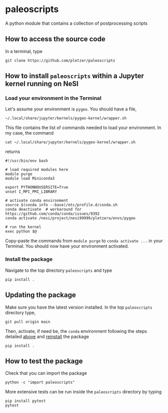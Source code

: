 # paleoscripts

A python module that contains a collection of postprocessing scripts

## How to access the source code

In a terminal, type
```
git clone https://github.com/pletzer/paleoscripts
```
 
## How to install `paleoscripts` within a Jupyter kernel running on NeSI

### Load your environment in the Terminal

Let's assume your environment is `pygeo`. You should have a file,
```
~/.local/share/jupyter/kernels/pygeo-kernel/wrapper.sh
```

This file contains the list of commands needed to load your environment. In my case, the command 
```
cat ~/.local/share/jupyter/kernels/pygeo-kernel/wrapper.sh
```
returns
```
#!/usr/bin/env bash

# load required modules here
module purge
module load Miniconda3

export PYTHONNOUSERSITE=True
unset I_MPI_PMI_LIBRARY

# activate conda environment
source $(conda info --base)/etc/profile.d/conda.sh 
conda deactivate  # workaround for https://github.com/conda/conda/issues/9392
conda activate /nesi/project/nesi99999/pletzera/envs/pygeo

# run the kernel
exec python $@
```

Copy-paste the commands from `module purge` to `conda activate ...` in your Terminal. You should now have your environment activated.

### Install the package

Navigate to the top directory `paleoscripts` and type
```
pip install .
```

## Updating the package

Make sure you have the latest version installed. In the top `paleoscripts` directory type,
```
git pull origin main
```

Then, activate, if need be, the `conda` environment following the steps detailed [above](#activate-the-environment) and [reinstall](#install-the-package) the package

```
pip install .
```

## How to test the package

Check that you can import the package

```
python -c "import paleoscripts"
```

More extensive tests can be run inside the `paleoscripts` directory by typing
```
pip install pytest
pytest
```


